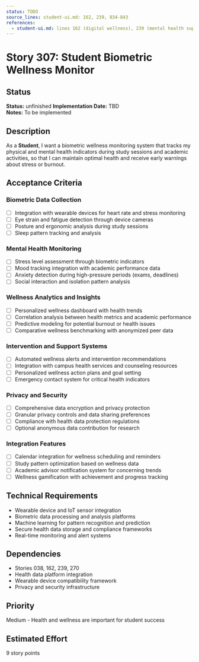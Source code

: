 ```yaml
---
status: TODO
source_lines: student-ui.md: 162, 239, 834-843
references:
  - student-ui.md: lines 162 (digital wellness), 239 (mental health support), 834-843 (wellness statistics)
---
```

# Story 307: Student Biometric Wellness Monitor

## Status
**Status:** unfinished
**Implementation Date:** TBD  
**Notes:** To be implemented

## Description
As a **Student**, I want a biometric wellness monitoring system that tracks my physical and mental health indicators during study sessions and academic activities, so that I can maintain optimal health and receive early warnings about stress or burnout.

## Acceptance Criteria

### Biometric Data Collection
- [ ] Integration with wearable devices for heart rate and stress monitoring
- [ ] Eye strain and fatigue detection through device cameras
- [ ] Posture and ergonomic analysis during study sessions
- [ ] Sleep pattern tracking and analysis

### Mental Health Monitoring
- [ ] Stress level assessment through biometric indicators
- [ ] Mood tracking integration with academic performance data
- [ ] Anxiety detection during high-pressure periods (exams, deadlines)
- [ ] Social interaction and isolation pattern analysis

### Wellness Analytics and Insights
- [ ] Personalized wellness dashboard with health trends
- [ ] Correlation analysis between health metrics and academic performance
- [ ] Predictive modeling for potential burnout or health issues
- [ ] Comparative wellness benchmarking with anonymized peer data

### Intervention and Support Systems
- [ ] Automated wellness alerts and intervention recommendations
- [ ] Integration with campus health services and counseling resources
- [ ] Personalized wellness action plans and goal setting
- [ ] Emergency contact system for critical health indicators

### Privacy and Security
- [ ] Comprehensive data encryption and privacy protection
- [ ] Granular privacy controls and data sharing preferences
- [ ] Compliance with health data protection regulations
- [ ] Optional anonymous data contribution for research

### Integration Features
- [ ] Calendar integration for wellness scheduling and reminders
- [ ] Study pattern optimization based on wellness data
- [ ] Academic advisor notification system for concerning trends
- [ ] Wellness gamification with achievement and progress tracking

## Technical Requirements
- Wearable device and IoT sensor integration
- Biometric data processing and analysis platforms
- Machine learning for pattern recognition and prediction
- Secure health data storage and compliance frameworks
- Real-time monitoring and alert systems

## Dependencies
- Stories 038, 162, 239, 270
- Health data platform integration
- Wearable device compatibility framework
- Privacy and security infrastructure

## Priority
Medium - Health and wellness are important for student success

## Estimated Effort
9 story points
